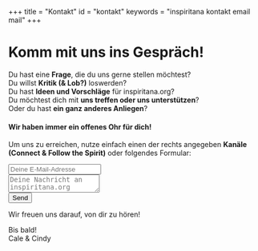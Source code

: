 +++
title = "Kontakt"
id = "kontakt"
keywords = "inspiritana kontakt email mail"
+++

# Komm mit uns ins Gespräch!

Du hast eine **Frage**, die du uns gerne stellen möchtest?    
Du willst **Kritik (& Lob?)** loswerden?    
Du hast **Ideen und Vorschläge** für inspiritana.org?    
Du möchtest dich mit **uns treffen oder uns unterstützen**?    
Oder du hast **ein ganz anderes Anliegen**?    

#### Wir haben immer ein offenes Ohr für dich!    

Um uns zu erreichen, nutze einfach einen der rechts angegeben **Kanäle (Connect & Follow the Spirit)** oder folgendes Formular:

 <form action="https://formspree.io/kontakt@inspiritana.org" method="POST" class="navbar-form" role="search">
                    <div class="input-group">
  <input name="E-Mail" placeholder="Deine E-Mail-Adresse" type="email" class="form-control"><br>
  <textarea name="Nachricht" placeholder="Deine Nachricht an inspiritana.org" class="form-control"></textarea><br>
  <button type="Senden"class="btn btn-template-main senden-button">Send <i class="fa fa-send"></i></button>
  </div>

</form>

Wir freuen uns darauf, von dir zu hören!     

Bis bald!     
Cale & Cindy